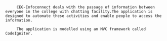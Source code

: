          CEG-Infoconnect deals with the passage of information between everyone in the college with chatting facility.The application is designed to automate these activities and enable people to access the information.
         
         The application is modelled using an MVC framework called CodeIgniter.
         
